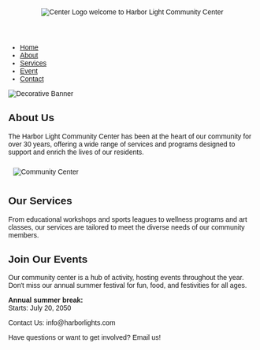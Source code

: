 <!DOCTYPE html> 
<html> 
<head> 
<title>Harbor Light Community Center</title>
</head> 
<body> 
<font face="Arial, sans-serif"> 
<div>
  <header>
  <center><img src="https://edube.org/uploads/media/default/0001/04/logo.jpg" alt="Center 
Logo"> 
  welcome to Harbor Light Community Center
  </center> 
  </header>
</div> 
<div> 
  <nav>
    <ul>
<li><a href="">Home</a></li>
<li><a href="">About</a></li>
<li><a href="">Services</a></li>
<li><a href="">Event</a></li>
<li><a href="">Contact</a></li>
    </ul>
</nav> 
<div class="banner"> 
<img src="https://edube.org/uploads/media/default/0001/04/decorative-banner.jpg" 
alt="Decorative Banner"> 
</div> 
 <main>
        <section>
            <h2>About Us</h2>
            <p>The Harbor Light Community Center has been at the heart of our community for over 30 years, offering a wide range of services and programs designed to support and enrich the lives of our residents.</p>
            <img src="https://edube.org/uploads/media/default/0001/04/community-center.jpg" alt="Community Center" style="margin: 10px;">
        </section>
        <section>
            <h2>Our Services</h2>
            <p>From educational workshops and sports leagues to wellness programs and art classes, our services are tailored to meet the diverse needs of our community members.</p>
        </section>
        <section>
            <h2>Join Our Events</h2>
            <p>Our community center is a hub of activity, hosting events throughout the year. Don't miss our annual summer festival for fun, food, and festivities for all ages.</p>
            <p><strong>Annual summer break:</strong><br><time>Starts: July 20, 2050</time></p>
        </section>
    </main>
    <footer>
        <p>Contact Us: info@harborlights.com</p>
        <p>Have questions or want to get involved? Email us!</p>
    </footer>
  
</font> 
</body> 
</html>
